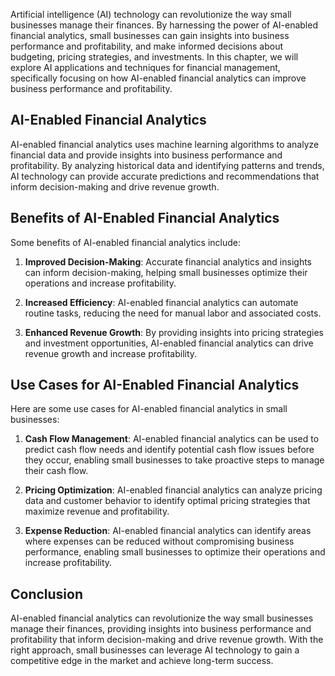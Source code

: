 

Artificial intelligence (AI) technology can revolutionize the way small businesses manage their finances. By harnessing the power of AI-enabled financial analytics, small businesses can gain insights into business performance and profitability, and make informed decisions about budgeting, pricing strategies, and investments. In this chapter, we will explore AI applications and techniques for financial management, specifically focusing on how AI-enabled financial analytics can improve business performance and profitability.

AI-Enabled Financial Analytics
------------------------------

AI-enabled financial analytics uses machine learning algorithms to analyze financial data and provide insights into business performance and profitability. By analyzing historical data and identifying patterns and trends, AI technology can provide accurate predictions and recommendations that inform decision-making and drive revenue growth.

Benefits of AI-Enabled Financial Analytics
------------------------------------------

Some benefits of AI-enabled financial analytics include:

1. **Improved Decision-Making**: Accurate financial analytics and insights can inform decision-making, helping small businesses optimize their operations and increase profitability.

2. **Increased Efficiency**: AI-enabled financial analytics can automate routine tasks, reducing the need for manual labor and associated costs.

3. **Enhanced Revenue Growth**: By providing insights into pricing strategies and investment opportunities, AI-enabled financial analytics can drive revenue growth and increase profitability.

Use Cases for AI-Enabled Financial Analytics
--------------------------------------------

Here are some use cases for AI-enabled financial analytics in small businesses:

1. **Cash Flow Management**: AI-enabled financial analytics can be used to predict cash flow needs and identify potential cash flow issues before they occur, enabling small businesses to take proactive steps to manage their cash flow.

2. **Pricing Optimization**: AI-enabled financial analytics can analyze pricing data and customer behavior to identify optimal pricing strategies that maximize revenue and profitability.

3. **Expense Reduction**: AI-enabled financial analytics can identify areas where expenses can be reduced without compromising business performance, enabling small businesses to optimize their operations and increase profitability.

Conclusion
----------

AI-enabled financial analytics can revolutionize the way small businesses manage their finances, providing insights into business performance and profitability that inform decision-making and drive revenue growth. With the right approach, small businesses can leverage AI technology to gain a competitive edge in the market and achieve long-term success.


